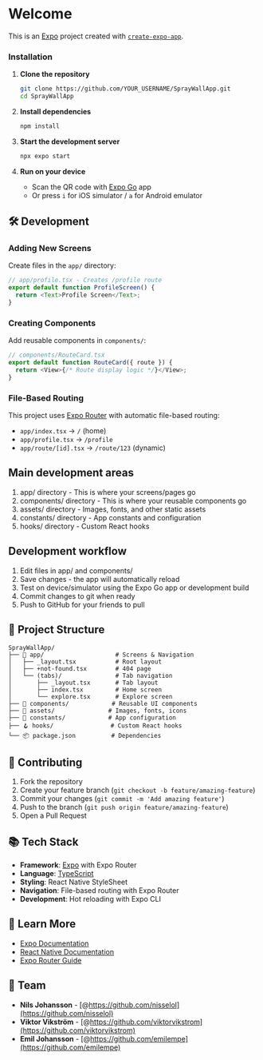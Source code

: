# Welcome

This is an [Expo](https://expo.dev) project created with [`create-expo-app`](https://www.npmjs.com/package/create-expo-app).

### Installation

1. **Clone the repository**
   ```bash
   git clone https://github.com/YOUR_USERNAME/SprayWallApp.git
   cd SprayWallApp
   ```

2. **Install dependencies**
   ```bash
   npm install
   ```

3. **Start the development server**
   ```bash
   npx expo start
   ```

4. **Run on your device**
   - Scan the QR code with [Expo Go](https://expo.dev/go) app
   - Or press `i` for iOS simulator / `a` for Android emulator

## 🛠️ Development

### Adding New Screens
Create files in the `app/` directory:
```typescript
// app/profile.tsx - Creates /profile route
export default function ProfileScreen() {
  return <Text>Profile Screen</Text>;
}
```

### Creating Components
Add reusable components in `components/`:
```typescript
// components/RouteCard.tsx
export default function RouteCard({ route }) {
  return <View>{/* Route display logic */}</View>;
}
```

### File-Based Routing
This project uses [Expo Router](https://docs.expo.dev/router/introduction/) with automatic file-based routing:
- `app/index.tsx` → `/` (home)
- `app/profile.tsx` → `/profile`
- `app/route/[id].tsx` → `/route/123` (dynamic)

## Main development areas

1. app/ directory - This is where your screens/pages go
2. components/ directory - This is where your reusable components go
3. assets/ directory - Images, fonts, and other static assets
4. constants/ directory - App constants and configuration
5. hooks/ directory - Custom React hooks

## Development workflow

1. Edit files in app/ and components/
2. Save changes - the app will automatically reload
3. Test on device/simulator using the Expo Go app or development build
4. Commit changes to git when ready
5. Push to GitHub for your friends to pull

## 📁 Project Structure

```
SprayWallApp/
├── 📱 app/                    # Screens & Navigation
│   ├── _layout.tsx           # Root layout
│   ├── +not-found.tsx        # 404 page
│   └── (tabs)/               # Tab navigation
│       ├── _layout.tsx       # Tab layout
│       ├── index.tsx         # Home screen
│       └── explore.tsx       # Explore screen
├── 🧩 components/            # Reusable UI components
├── 🎨 assets/               # Images, fonts, icons
├── 🔧 constants/            # App configuration
├── 🪝 hooks/                # Custom React hooks
└── 📦 package.json          # Dependencies
```

## 🤝 Contributing

1. Fork the repository
2. Create your feature branch (`git checkout -b feature/amazing-feature`)
3. Commit your changes (`git commit -m 'Add amazing feature'`)
4. Push to the branch (`git push origin feature/amazing-feature`)
5. Open a Pull Request

## 📚 Tech Stack

- **Framework**: [Expo](https://expo.dev) with Expo Router
- **Language**: [TypeScript](https://www.typescriptlang.org)
- **Styling**: React Native StyleSheet
- **Navigation**: File-based routing with Expo Router
- **Development**: Hot reloading with Expo CLI

## 📖 Learn More

- [Expo Documentation](https://docs.expo.dev/)
- [React Native Documentation](https://reactnative.dev/docs/getting-started)
- [Expo Router Guide](https://docs.expo.dev/router/introduction/)

## 👥 Team

- **Nils Johansson** - [@https://github.com/nisselol](https://github.com/nisselol)
- **Viktor Vikström** - [@https://github.com/viktorvikstrom](https://github.com/viktorvikstrom)
- **Emil Johansson** - [@https://github.com/emilempe](https://github.com/emilempe)

